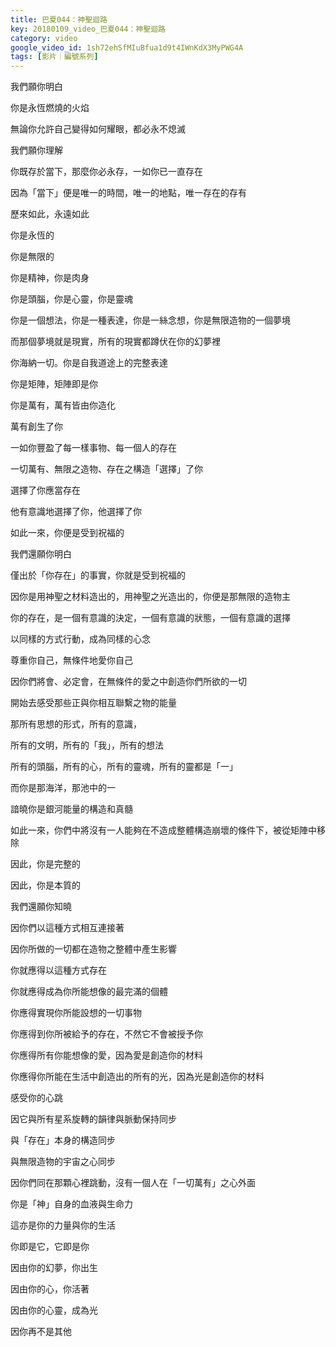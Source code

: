 ```yaml
---
title: 巴夏044：神聖迴路
key: 20180109_video_巴夏044：神聖迴路
category: video
google_video_id: 1sh72ehSfMIuBfua1d9t4IWnKdX3MyPWG4A
tags: [影片｜編號系列]
---
```


我們願你明白

你是永恆燃燒的火焰

無論你允許自己變得如何耀眼，都必永不熄滅



我們願你理解

你既存於當下，那麼你必永存，一如你已一直存在

因為「當下」便是唯一的時間，唯一的地點，唯一存在的存有

歷來如此，永遠如此



你是永恆的

你是無限的

你是精神，你是肉身

你是頭腦，你是心靈，你是靈魂

你是一個想法，你是一種表達，你是一絲念想，你是無限造物的一個夢境

而那個夢境就是現實，所有的現實都蹲伏在你的幻夢裡



你海納一切。你是自我道途上的完整表達

你是矩陣，矩陣即是你

你是萬有，萬有皆由你造化

萬有創生了你

一如你豐盈了每一樣事物、每一個人的存在

一切萬有、無限之造物、存在之構造「選擇」了你

選擇了你應當存在

他有意識地選擇了你，他選擇了你

如此一來，你便是受到祝福的



我們還願你明白

僅出於「你存在」的事實，你就是受到祝福的

因你是用神聖之材料造出的，用神聖之光造出的，你便是那無限的造物主

你的存在，是一個有意識的決定，一個有意識的狀態，一個有意識的選擇

以同樣的方式行動，成為同樣的心念

尊重你自己，無條件地愛你自己

因你們將會、必定會，在無條件的愛之中創造你們所欲的一切

開始去感受那些正與你相互聯繫之物的能量

那所有思想的形式，所有的意識，

所有的文明，所有的「我」，所有的想法

所有的頭腦，所有的心，所有的靈魂，所有的靈都是「一」

而你是那海洋，那池中的一



諳曉你是銀河能量的構造和真髓

如此一來，你們中將沒有一人能夠在不造成整體構造崩壞的條件下，被從矩陣中移除

因此，你是完整的

因此，你是本質的



我們還願你知曉

因你們以這種方式相互連接著

因你所做的一切都在造物之整體中產生影響

你就應得以這種方式存在

你就應得成為你所能想像的最完滿的個體

你應得實現你所能設想的一切事物

你應得到你所被給予的存在，不然它不會被授予你

你應得所有你能想像的愛，因為愛是創造你的材料

你應得你所能在生活中創造出的所有的光，因為光是創造你的材料



感受你的心跳

因它與所有星系旋轉的韻律與脈動保持同步

與「存在」本身的構造同步

與無限造物的宇宙之心同步

因你們同在那顆心裡跳動，沒有一個人在「一切萬有」之心外面

你是「神」自身的血液與生命力

這亦是你的力量與你的生活

你即是它，它即是你



因由你的幻夢，你出生

因由你的心，你活著

因由你的心靈，成為光

因你再不是其他
